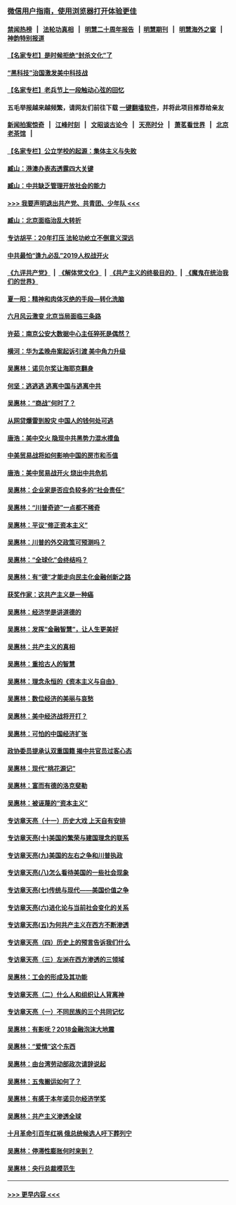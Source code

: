 ### [微信用户指南，使用浏览器打开体验更佳](https://github.com/gfw-breaker/banned-news1/blob/master/indexes/wechat-guide.md?t=0)
#### [禁闻热榜](热点新闻.md?t=0)  &nbsp;&nbsp;|&nbsp;&nbsp; [法轮功真相](https://github.com/gfw-breaker/truth/blob/master/README.md?t=0) &nbsp;&nbsp;|&nbsp;&nbsp; [明慧二十周年报告](https://github.com/gfw-breaker/mh-reports/blob/master/README.md?t=0) &nbsp;&nbsp;|&nbsp;&nbsp;[明慧期刊](https://github.com/gfw-breaker/mh-qikan) &nbsp;&nbsp;|&nbsp;&nbsp; [明慧海外之窗](https://github.com/gfw-breaker/mh-news/blob/master/README.md?t=0) &nbsp;&nbsp;|&nbsp;&nbsp; [神韵特别报道](https://github.com/gfw-breaker/mh-news/blob/master/shenyun.md?t=0)
#### [【名家专栏】是时候拒绝“封杀文化”了](../pages/nsc423/n11814093.md?t=02132102) 
#### [“黑科技”治国激发美中科技战](../pages/nsc423/n11638056.md?t=02132102) 
#### [【名家专栏】老兵节上一段触动心弦的回忆](../pages/nsc423/n11646016.md?t=02132102) 
#### 五毛举报越来越频繁，请网友们前往下载 [一键翻墙软件](https://github.com/gfw-breaker/ssr-accounts)，并将此项目推荐给亲友
#### [新闻拍案惊奇](https://github.com/gfw-breaker/banned-news1/blob/master/pages/link4.md) &nbsp;&nbsp;|&nbsp;&nbsp; [江峰时刻](https://github.com/gfw-breaker/banned-news1/blob/master/pages/link4.md) &nbsp;&nbsp;|&nbsp;&nbsp; [文昭谈古论今](https://github.com/gfw-breaker/banned-news1/blob/master/pages/link4.md) &nbsp;&nbsp;|&nbsp;&nbsp; [天亮时分](https://github.com/gfw-breaker/banned-news1/blob/master/pages/link4.md) &nbsp;&nbsp;|&nbsp;&nbsp; [萧茗看世界](https://github.com/gfw-breaker/banned-news1/blob/master/pages/link4.md) &nbsp;&nbsp;|&nbsp;&nbsp; [北京老茶馆](https://github.com/gfw-breaker/banned-news1/blob/master/pages/link4.md) &nbsp;&nbsp;|&nbsp;&nbsp; 
#### [【名家专栏】公立学校的起源：集体主义与失败](../pages/nsc423/n11601833.md?t=02132102) 
#### [臧山：港澳办表态透露四大关键](../pages/nsc423/n11421628.md?t=02132102) 
#### [臧山：中共缺乏管理开放社会的能力](../pages/nsc423/n11407457.md?t=02132102) 
#### [>>> 我要声明退出共产党、共青团、少年队 <<<](https://github.com/begood0513/goodnews/blob/master/quit/letter.md) 
#### [臧山：北京面临治乱大转折](../pages/nsc423/n11406895.md?t=02132102) 
#### [专访胡平：20年打压 法轮功屹立不倒意义深远](../pages/nsc423/n11398800.md?t=02132102) 
#### [中共最怕“逢九必乱”2019人权战开火](../pages/nsc423/n11385248.md?t=02132102) 
#### [《九评共产党》](https://github.com/begood0513/9ping.md/blob/master/README.md) &nbsp;|&nbsp; [《解体党文化》](../../../../jtdwh.md/blob/master/README.md)  &nbsp;|&nbsp; [《共产主义的终极目的》](../../../../gczydzjmd.md/blob/master/README.md) &nbsp;|&nbsp; [《魔鬼在统治我们的世界》](../../../../mgztzwmdsj.md/blob/master/README.md) 
#### [夏一阳：精神和肉体灭绝的手段—转化洗脑](../pages/nsc423/n11368250.md?t=02132102) 
#### [六月风云激变 北京当局面临三条路](../pages/nsc423/n11313668.md?t=02132102) 
#### [许茹：南京公安大数据中心主任猝死是偶然？](../pages/nsc423/n11064744.md?t=02132102) 
#### [横河：华为孟晚舟案起诉引渡 美中角力升级](../pages/nsc423/n11027230.md?t=02132102) 
#### [吴惠林：诺贝尔奖让海耶克翻身](../pages/nsc423/n10890049.md?t=02132102) 
#### [何坚：逃逃逃 逃离中国与逃离中共](../pages/nsc423/n10592891.md?t=02132102) 
#### [吴惠林：“商战”何时了？](../pages/nsc423/n10573558.md?t=02132102) 
#### [从网贷爆雷到股灾 中国人的钱何处可逃](../pages/nsc423/n10572800.md?t=02132102) 
#### [唐浩：美中交火 隐现中共黑势力混水摸鱼](../pages/nsc423/n10544040.md?t=02132102) 
#### [中美贸易战将如何影响中国的房市和币值](../pages/nsc423/n10543697.md?t=02132102) 
#### [唐浩：美中贸易战开火 烧出中共危机](../pages/nsc423/n10540126.md?t=02132102) 
#### [吴惠林：企业家是否应负较多的“社会责任”](../pages/nsc423/n10535022.md?t=02132102) 
#### [吴惠林：“川普奇迹”一点都不稀奇](../pages/nsc423/n10512808.md?t=02132102) 
#### [吴惠林：平议“修正资本主义”](../pages/nsc423/n10495724.md?t=02132102) 
#### [吴惠林：川普的外交政策可预测吗？](../pages/nsc423/n10462387.md?t=02132102) 
#### [吴惠林：“全球化”会终结吗？](../pages/nsc423/n10452838.md?t=02132102) 
#### [吴惠林：有“德”才能走向民主化金融创新之路](../pages/nsc423/n10432292.md?t=02132102) 
#### [获奖作家：这共产主义是一种癌](../pages/nsc423/n10431541.md?t=02132102) 
#### [吴惠林：经济学是讲道德的](../pages/nsc423/n10398014.md?t=02132102) 
#### [吴惠林：发挥“金融智慧”，让人生更美好](../pages/nsc423/n10375019.md?t=02132102) 
#### [吴惠林：共产主义的真相](../pages/nsc423/n10351394.md?t=02132102) 
#### [吴惠林：重拾古人的智慧](../pages/nsc423/n10337691.md?t=02132102) 
#### [吴惠林：理念永恒的《资本主义与自由》](../pages/nsc423/n10316274.md?t=02132102) 
#### [吴惠林：数位经济的美丽与哀愁](../pages/nsc423/n10292946.md?t=02132102) 
#### [吴惠林：美中经济战将开打？](../pages/nsc423/n10258825.md?t=02132102) 
#### [吴惠林：可怕的中国经济扩张](../pages/nsc423/n10219147.md?t=02132102) 
#### [政协委员提承认双重国籍 揭中共官员过客心态](../pages/nsc423/n10208809.md?t=02132102) 
#### [吴惠林：现代“桃花源记”](../pages/nsc423/n10185234.md?t=02132102) 
#### [吴惠林：富而有德的洛克斐勒](../pages/nsc423/n10142264.md?t=02132102) 
#### [吴惠林：被诬蔑的“资本主义”](../pages/nsc423/n10124816.md?t=02132102) 
#### [专访章天亮（十一）历史大戏 上天自有安排](../pages/nsc423/n10094905.md?t=02132102) 
#### [专访章天亮(十)美国的繁荣与建国理念的联系](../pages/nsc423/n10094899.md?t=02132102) 
#### [专访章天亮(九)美国的左右之争和川普执政](../pages/nsc423/n10094889.md?t=02132102) 
#### [专访章天亮(八)怎么看待美国的一些社会现象](../pages/nsc423/n10094857.md?t=02132102) 
#### [专访章天亮(七)传统与现代——美国价值之争](../pages/nsc423/n10093140.md?t=02132102) 
#### [专访章天亮(六)进化论与当前社会变化的关系](../pages/nsc423/n10092036.md?t=02132102) 
#### [专访章天亮(五)为何共产主义在西方不断渗透](../pages/nsc423/n10083620.md?t=02132102) 
#### [专访章天亮（四）历史上的预言告诉我们什么](../pages/nsc423/n10083606.md?t=02132102) 
#### [专访章天亮（三）左派在西方渗透的三领域](../pages/nsc423/n10081115.md?t=02132102) 
#### [吴惠林：工会的形成及其功能](../pages/nsc423/n10080633.md?t=02132102) 
#### [专访章天亮（二）什么人和组织让人背离神](../pages/nsc423/n10076637.md?t=02132102) 
#### [专访章天亮（一）不同民族的三个共同记忆](../pages/nsc423/n10074188.md?t=02132102) 
#### [吴惠林：有影呒？2018金融泡沫大地震](../pages/nsc423/n10040534.md?t=02132102) 
#### [吴惠林：“爱情”这个东西](../pages/nsc423/n10019423.md?t=02132102) 
#### [吴惠林：由台湾劳动部政次请辞说起](../pages/nsc423/n9979679.md?t=02132102) 
#### [吴惠林：五鬼搬运如何了？](../pages/nsc423/n9925338.md?t=02132102) 
#### [吴惠林：有感于本年诺贝尔经济学奖](../pages/nsc423/n9871883.md?t=02132102) 
#### [吴惠林：共产主义渗透全球](../pages/nsc423/n9812748.md?t=02132102) 
#### [十月革命引百年红祸 俄总统候选人吁下葬列宁](../pages/nsc423/n9810182.md?t=02132102) 
#### [吴惠林：停滞性膨胀何时来到？](../pages/nsc423/n9764136.md?t=02132102) 
#### [吴惠林：央行总裁模范生](../pages/nsc423/n9728134.md?t=02132102) 

----
#### [ >>> 更早内容 <<< ](../indexes/nsc423-earlier.md)
